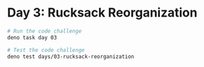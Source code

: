 # Day 3: Rucksack Reorganization

```sh
# Run the code challenge
deno task day 03

# Test the code challenge
deno test days/03-rucksack-reorganization
```
